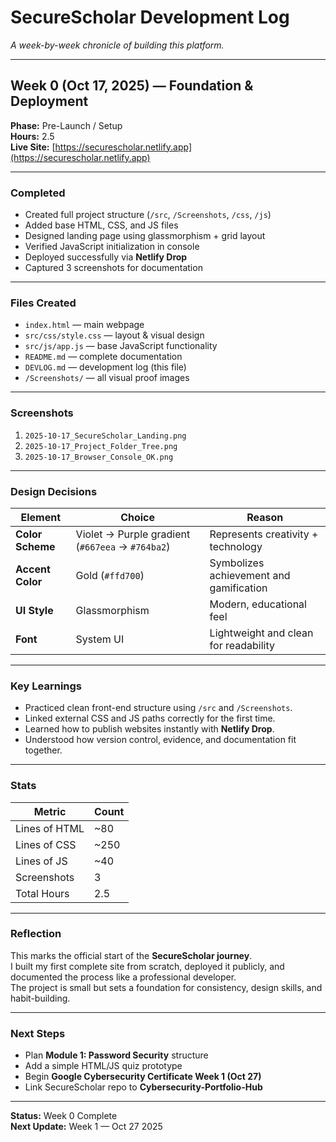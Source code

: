 # SecureScholar Development Log

*A week-by-week chronicle of building this platform.*

---

## Week 0 (Oct 17, 2025) — Foundation & Deployment

**Phase:** Pre-Launch / Setup  
**Hours:** 2.5  
**Live Site:** [https://securescholar.netlify.app](https://securescholar.netlify.app)

---

### Completed
- Created full project structure (`/src`, `/Screenshots`, `/css`, `/js`)  
- Added base HTML, CSS, and JS files  
- Designed landing page using glassmorphism + grid layout  
- Verified JavaScript initialization in console  
- Deployed successfully via **Netlify Drop**  
- Captured 3 screenshots for documentation

---

### Files Created
- `index.html` — main webpage  
- `src/css/style.css` — layout & visual design  
- `src/js/app.js` — base JavaScript functionality  
- `README.md` — complete documentation  
- `DEVLOG.md` — development log (this file)  
- `/Screenshots/` — all visual proof images

---

### Screenshots
1. `2025-10-17_SecureScholar_Landing.png`  
2. `2025-10-17_Project_Folder_Tree.png`  
3. `2025-10-17_Browser_Console_OK.png`

---

### Design Decisions
| Element | Choice | Reason |
|----------|---------|--------|
| **Color Scheme** | Violet → Purple gradient (`#667eea` → `#764ba2`) | Represents creativity + technology |
| **Accent Color** | Gold (`#ffd700`) | Symbolizes achievement and gamification |
| **UI Style** | Glassmorphism | Modern, educational feel |
| **Font** | System UI | Lightweight and clean for readability |

---

### Key Learnings
- Practiced clean front-end structure using `/src` and `/Screenshots`.  
- Linked external CSS and JS paths correctly for the first time.  
- Learned how to publish websites instantly with **Netlify Drop**.  
- Understood how version control, evidence, and documentation fit together.

---

### Stats
| Metric | Count |
|--------|--------|
| Lines of HTML | ~80 |
| Lines of CSS | ~250 |
| Lines of JS | ~40 |
| Screenshots | 3 |
| Total Hours | 2.5 |

---

### Reflection
This marks the official start of the **SecureScholar journey**.  
I built my first complete site from scratch, deployed it publicly, and documented the process like a professional developer.  
The project is small but sets a foundation for consistency, design skills, and habit-building.

---

### Next Steps
- Plan **Module 1: Password Security** structure  
- Add a simple HTML/JS quiz prototype  
- Begin **Google Cybersecurity Certificate Week 1 (Oct 27)**  
- Link SecureScholar repo to **Cybersecurity-Portfolio-Hub**

---

**Status:** Week 0 Complete  
**Next Update:** Week 1 — Oct 27 2025

